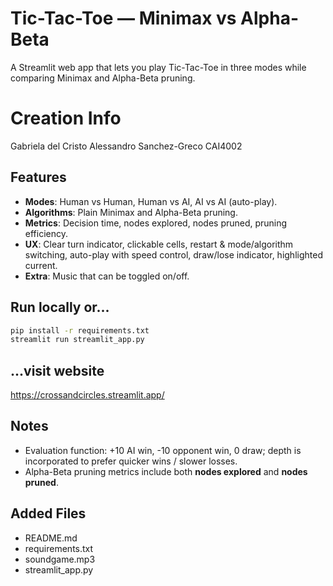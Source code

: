 # Tic-Tac-Toe — Minimax vs Alpha-Beta 

A Streamlit web app that lets you play Tic-Tac-Toe in three modes while comparing Minimax and Alpha-Beta pruning.

# Creation Info

Gabriela del Cristo
Alessandro Sanchez-Greco
CAI4002

## Features
- **Modes**: Human vs Human, Human vs AI, AI vs AI (auto-play).
- **Algorithms**: Plain Minimax and Alpha-Beta pruning.
- **Metrics**: Decision time, nodes explored, nodes pruned, pruning efficiency.
- **UX**: Clear turn indicator, clickable cells, restart & mode/algorithm switching, auto-play with speed control, draw/lose indicator, highlighted current.
- **Extra**: Music that can be toggled on/off.

## Run locally or...

```bash
pip install -r requirements.txt
streamlit run streamlit_app.py
```
## ...visit website

https://crossandcircles.streamlit.app/

## Notes
- Evaluation function: +10 AI win, -10 opponent win, 0 draw; depth is incorporated to prefer quicker wins / slower losses.
- Alpha-Beta pruning metrics include both **nodes explored** and **nodes pruned**.

## Added Files

- README.md
- requirements.txt
- soundgame.mp3
- streamlit_app.py

